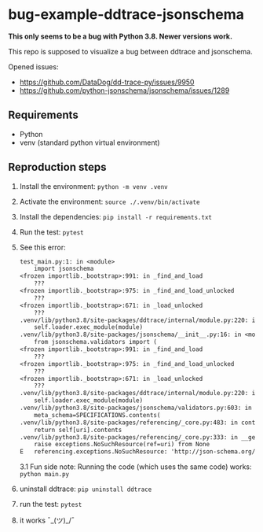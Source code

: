 # bug-example-ddtrace-jsonschema

**This only seems to be a bug with Python 3.8. Newer versions work.**

This repo is supposed to visualize a bug between ddtrace and jsonschema.

Opened issues:

- <https://github.com/DataDog/dd-trace-py/issues/9950>
- <https://github.com/python-jsonschema/jsonschema/issues/1289>

## Requirements

- Python
- venv (standard python virtual environment)

## Reproduction steps

1. Install the environment: `python -m venv .venv`
2. Activate the environment: `source ./.venv/bin/activate`
3. Install the dependencies: `pip install -r requirements.txt`
4. Run the test: `pytest`
5. See this error:

    ```txt
    test_main.py:1: in <module>
        import jsonschema
    <frozen importlib._bootstrap>:991: in _find_and_load
        ???
    <frozen importlib._bootstrap>:975: in _find_and_load_unlocked
        ???
    <frozen importlib._bootstrap>:671: in _load_unlocked
        ???
    .venv/lib/python3.8/site-packages/ddtrace/internal/module.py:220: in _exec_module
        self.loader.exec_module(module)
    .venv/lib/python3.8/site-packages/jsonschema/__init__.py:16: in <module>
        from jsonschema.validators import (
    <frozen importlib._bootstrap>:991: in _find_and_load
        ???
    <frozen importlib._bootstrap>:975: in _find_and_load_unlocked
        ???
    <frozen importlib._bootstrap>:671: in _load_unlocked
        ???
    .venv/lib/python3.8/site-packages/ddtrace/internal/module.py:220: in _exec_module
        self.loader.exec_module(module)
    .venv/lib/python3.8/site-packages/jsonschema/validators.py:603: in <module>
        meta_schema=SPECIFICATIONS.contents(
    .venv/lib/python3.8/site-packages/referencing/_core.py:483: in contents
        return self[uri].contents
    .venv/lib/python3.8/site-packages/referencing/_core.py:333: in __getitem__
        raise exceptions.NoSuchResource(ref=uri) from None
    E   referencing.exceptions.NoSuchResource: 'http://json-schema.org/draft-03/schema#'
    ```

   3.1 Fun side note: Running the code (which uses the same code) works: `python main.py`

6. uninstall ddtrace: `pip uninstall ddtrace`
7. run the test: `pytest`
8. it works ¯\_(ツ)_/¯
